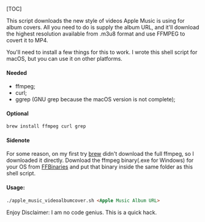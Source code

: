 [TOC]

This script downloads the new style of videos Apple Music is using for album covers. All you need to do is supply the album URL, and it'll download the highest resolution available from .m3u8 format and use FFMPEG to covert it to MP4.

You'll need to install a few things for this to work. I wrote this shell script for macOS, but you can use it on other platforms.


#### Needed

- ffmpeg;
- curl;
- ggrep (GNU grep because the macOS version is not complete);

#### Optional
```html
brew install ffmpeg curl grep
```
#### Sidenote
For some reason, on my first try [brew](https://brew.sh "brew") didn't download the full ffmpeg, so I downloaded it directly. Download the ffmpeg binary(.exe for Windows) for your OS from [FFBinaries](https://ffbinaries.com/downloads "FFBinaries") and put that binary inside the same folder as this shell script.



#### Usage: 
```html 
./apple_music_videoalbumcover.sh <Apple Music Album URL>
```


Enjoy
Disclaimer: I am no code genius. This is a quick hack.
